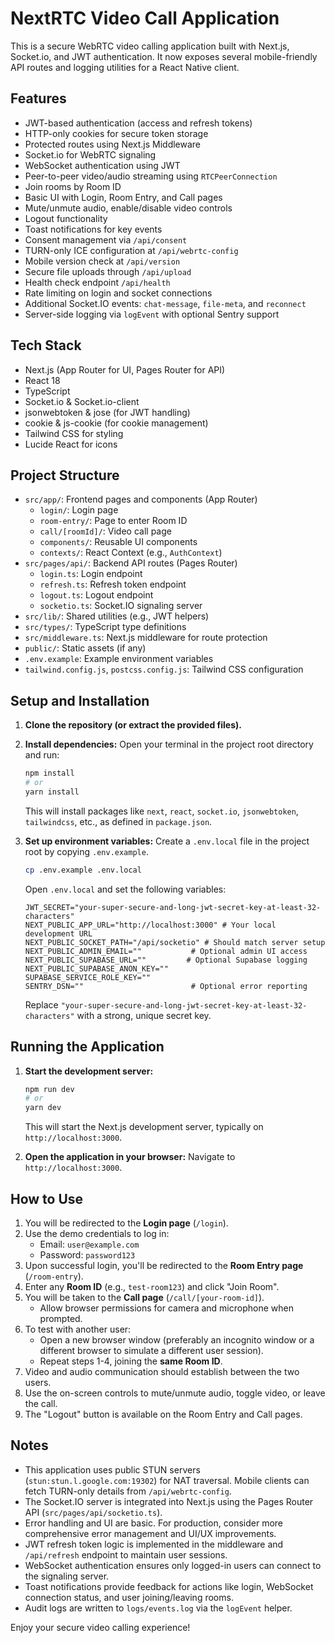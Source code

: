 
# NextRTC Video Call Application

This is a secure WebRTC video calling application built with Next.js, Socket.io, and JWT authentication. It now exposes several mobile-friendly API routes and logging utilities for a React Native client.

## Features

- JWT-based authentication (access and refresh tokens)
- HTTP-only cookies for secure token storage
- Protected routes using Next.js Middleware
- Socket.io for WebRTC signaling
- WebSocket authentication using JWT
- Peer-to-peer video/audio streaming using `RTCPeerConnection`
- Join rooms by Room ID
- Basic UI with Login, Room Entry, and Call pages
- Mute/unmute audio, enable/disable video controls
- Logout functionality
- Toast notifications for key events
- Consent management via `/api/consent`
- TURN-only ICE configuration at `/api/webrtc-config`
- Mobile version check at `/api/version`
- Secure file uploads through `/api/upload`
- Health check endpoint `/api/health`
- Rate limiting on login and socket connections
- Additional Socket.IO events: `chat-message`, `file-meta`, and `reconnect`
- Server-side logging via `logEvent` with optional Sentry support

## Tech Stack

- Next.js (App Router for UI, Pages Router for API)
- React 18
- TypeScript
- Socket.io & Socket.io-client
- jsonwebtoken & jose (for JWT handling)
- cookie & js-cookie (for cookie management)
- Tailwind CSS for styling
- Lucide React for icons

## Project Structure

- `src/app/`: Frontend pages and components (App Router)
  - `login/`: Login page
  - `room-entry/`: Page to enter Room ID
  - `call/[roomId]/`: Video call page
  - `components/`: Reusable UI components
  - `contexts/`: React Context (e.g., `AuthContext`)
- `src/pages/api/`: Backend API routes (Pages Router)
  - `login.ts`: Login endpoint
  - `refresh.ts`: Refresh token endpoint
  - `logout.ts`: Logout endpoint
  - `socketio.ts`: Socket.IO signaling server
- `src/lib/`: Shared utilities (e.g., JWT helpers)
- `src/types/`: TypeScript type definitions
- `src/middleware.ts`: Next.js middleware for route protection
- `public/`: Static assets (if any)
- `.env.example`: Example environment variables
- `tailwind.config.js`, `postcss.config.js`: Tailwind CSS configuration

## Setup and Installation

1.  **Clone the repository (or extract the provided files).**

2.  **Install dependencies:**
    Open your terminal in the project root directory and run:
    ```bash
    npm install
    # or
    yarn install
    ```
    This will install packages like `next`, `react`, `socket.io`, `jsonwebtoken`, `tailwindcss`, etc., as defined in `package.json`.

3.  **Set up environment variables:**
    Create a `.env.local` file in the project root by copying `.env.example`.
    ```bash
    cp .env.example .env.local
    ```
    Open `.env.local` and set the following variables:
    ```env
    JWT_SECRET="your-super-secure-and-long-jwt-secret-key-at-least-32-characters"
    NEXT_PUBLIC_APP_URL="http://localhost:3000" # Your local development URL
    NEXT_PUBLIC_SOCKET_PATH="/api/socketio" # Should match server setup
    NEXT_PUBLIC_ADMIN_EMAIL=""           # Optional admin UI access
    NEXT_PUBLIC_SUPABASE_URL=""         # Optional Supabase logging
    NEXT_PUBLIC_SUPABASE_ANON_KEY=""
    SUPABASE_SERVICE_ROLE_KEY=""
    SENTRY_DSN=""                        # Optional error reporting
    ```
    Replace `"your-super-secure-and-long-jwt-secret-key-at-least-32-characters"` with a strong, unique secret key.

## Running the Application

1.  **Start the development server:**
    ```bash
    npm run dev
    # or
    yarn dev
    ```
    This will start the Next.js development server, typically on `http://localhost:3000`.

2.  **Open the application in your browser:**
    Navigate to `http://localhost:3000`.

## How to Use

1.  You will be redirected to the **Login page** (`/login`).
2.  Use the demo credentials to log in:
    -   Email: `user@example.com`
    -   Password: `password123`
3.  Upon successful login, you'll be redirected to the **Room Entry page** (`/room-entry`).
4.  Enter any **Room ID** (e.g., `test-room123`) and click "Join Room".
5.  You will be taken to the **Call page** (`/call/[your-room-id]`).
    -   Allow browser permissions for camera and microphone when prompted.
6.  To test with another user:
    -   Open a new browser window (preferably an incognito window or a different browser to simulate a different user session).
    -   Repeat steps 1-4, joining the **same Room ID**.
7.  Video and audio communication should establish between the two users.
8.  Use the on-screen controls to mute/unmute audio, toggle video, or leave the call.
9.  The "Logout" button is available on the Room Entry and Call pages.

## Notes

-   This application uses public STUN servers (`stun:stun.l.google.com:19302`) for NAT traversal. Mobile clients can fetch TURN-only details from `/api/webrtc-config`.
-   The Socket.IO server is integrated into Next.js using the Pages Router API (`src/pages/api/socketio.ts`).
-   Error handling and UI are basic. For production, consider more comprehensive error management and UI/UX improvements.
-   JWT refresh token logic is implemented in the middleware and `/api/refresh` endpoint to maintain user sessions.
-   WebSocket authentication ensures only logged-in users can connect to the signaling server.
-   Toast notifications provide feedback for actions like login, WebSocket connection status, and user joining/leaving rooms.
-   Audit logs are written to `logs/events.log` via the `logEvent` helper.

Enjoy your secure video calling experience!

